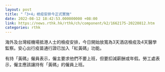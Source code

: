 ```yaml
---
layout: post
title: "「3+4」檢疫安排今正式實施"
date: 2022-08-12 18:42:53.000000000 +08:00
link: https://news.rthk.hk/rthk/ch/component/k2/1662175-20220812.htm
categories: rthk
---
```


海外及台灣經機場抵港人士的檢疫安排，今日開始放寬為3天酒店檢疫及4天醫學監察。安心出行疫苗通行證已加入「紅黃碼」功能。

有持「黃碼」僱員表示，僱主要求他們不要上班，但要扣減薪酬或年假。勞工處表示，僱主應該讓持有「黃碼」的僱員上班。
